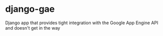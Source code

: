 django-gae
==========

Django app that provides tight integration with the Google App Engine API and doesn't get in the way
